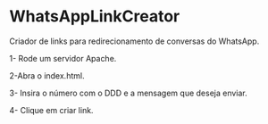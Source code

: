 # WhatsAppLinkCreator
Criador de links para redirecionamento de conversas do WhatsApp.

1- Rode um servidor Apache.

2-Abra o index.html.

3- Insira o número com o DDD e a mensagem que deseja enviar.

4- Clique em criar link.
